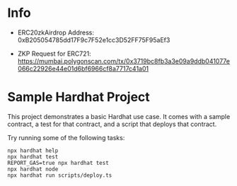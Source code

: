 
# Info
* ERC20zkAirdrop Address: 0xB205054785dd17F9c7F52e1cc3D52FF75F95aEf3

* ZKP Request for ERC721: https://mumbai.polygonscan.com/tx/0x3719bc8fb3a3e09a9ddb041077e066c22926e44e01d6bf6966cf8a7717c41a01
# Sample Hardhat Project

This project demonstrates a basic Hardhat use case. It comes with a sample contract, a test for that contract, and a script that deploys that contract.

Try running some of the following tasks:

```shell
npx hardhat help
npx hardhat test
REPORT_GAS=true npx hardhat test
npx hardhat node
npx hardhat run scripts/deploy.ts
```
